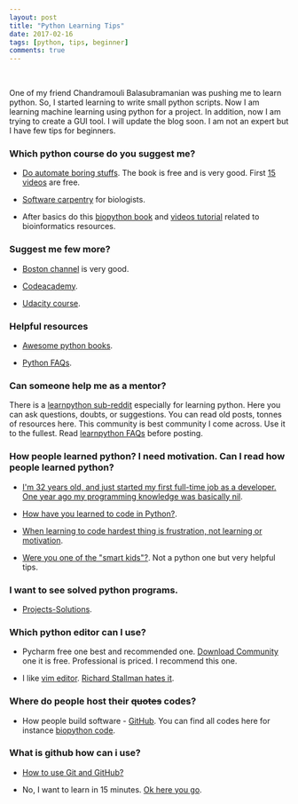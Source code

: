 ```yaml
---
layout: post
title: "Python Learning Tips"
date: 2017-02-16
tags: [python, tips, beginner]
comments: true
---
```

&nbsp;

One of my friend Chandramouli Balasubramanian was pushing me to learn python. So, I started learning to write small python scripts. Now I am learning machine learning using python for a project. In addition, now I am trying to create a GUI tool. I will update the blog soon. I am not an expert but I have few tips for beginners. 

### Which python course do you suggest me?

* [Do automate boring stuffs](https://automatetheboringstuff.com/). The book is free and is very good. First [15 videos](https://www.youtube.com/watch?v=1F_OgqRuSdI&list=PL0-84-yl1fUnRuXGFe_F7qSH1LEnn9LkW)  are free.



* [Software carpentry](https://software-carpentry.org/blog/2013/10/python-for-biologists.html) for biologists.



* After basics do this [biopython book](http://biopython.org/DIST/docs/tutorial/Tutorial.html) and [videos tutorial](https://www.youtube.com/watch?v=l8wLaoEGbUI) related to bioinformatics resources.

### Suggest me few more?


* [Boston channel](https://www.youtube.com/watch?v=HBxCHonP6Ro&list=PL6gx4Cwl9DGAcbMi1sH6oAMk4JHw91mC_) is very good.



* [Codeacademy](https://www.codecademy.com/learn/python).



* [Udacity course](https://www.udacity.com/course/programming-foundations-with-python--ud036).




### Helpful resources


* [Awesome python books](https://github.com/Junnplus/awesome-python-books).


* [Python FAQs](https://docs.python.org/3/faq/).


### Can someone help me as a mentor?


There is a [learnpython sub-reddit](https://www.reddit.com/r/learnpython/) especially for learning python. Here you can ask questions, doubts, or suggestions. You can read old posts, tonnes of resources here. This community is best community I come across. Use it to the fullest. Read [learnpython FAQs](https://www.reddit.com/r/learnpython/wiki/faq) before posting.


### How people learned python? I need motivation. Can I read how people learned python?

* [I'm 32 years old, and just started my first full-time job as a developer. One year ago my programming knowledge was basically nil](https://www.reddit.com/r/learnprogramming/comments/34r807/im_32_years_old_and_just_started_my_first/).

* [How have you learned to code in Python?](https://www.reddit.com/r/learnpython/comments/3zwxws/how_have_you_learned_to_code_in_python/).

* [When learning to code hardest thing is frustration, not learning or motivation](https://www.reddit.com/r/learnprogramming/comments/4f7zss/when_learning_to_code_hardest_thing_is/).

* [Were you one of the "smart kids"?](https://www.reddit.com/r/getdisciplined/comments/3piu8r/advice_were_you_one_of_the_smart_kids/). Not a python one but very helpful tips.




### I want to see solved python programs.

* [Projects-Solutions](https://github.com/karan/Projects-Solutions).


### Which python editor can I use?

* Pycharm free one best and recommended one. [Download Community](https://www.jetbrains.com/pycharm/download/#section=linux) one it is free. Professional is priced. I recommend this one.

* I like [vim editor](http://www.vim.org/).  [Richard Stallman hates it](https://www.youtube.com/watch?v=S76pHIYx3ik).

### Where do people host their ~~quotes~~ codes?

* How people build software - [GitHub](https://github.com/personal). You can find all codes here for instance [biopython code](https://github.com/biopython/biopython).


### What is github how can i use?
* [How to use Git and GitHub?](https://www.udacity.com/course/how-to-use-git-and-github--ud775)

* No, I want to learn in 15 minutes. [Ok here you go](https://try.github.io/levels/1/challenges/1).
